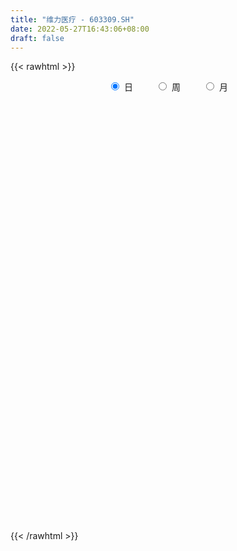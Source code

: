 ```yaml
---
title: "维力医疗 - 603309.SH"
date: 2022-05-27T16:43:06+08:00
draft: false
---
```

{{< rawhtml >}}
    <div style="text-align: center">
        <label style="padding: 1rem;"><input style="margin-right: .5rem" type="radio" name="period" value="D" checked onclick="period_change(this)">日</label>
        <label style="padding: 1rem;"><input style="margin-right: .5rem" type="radio" name="period" value="W" onclick="period_change(this)">周</label>
        <label style="padding: 1rem;"><input style="margin-right: .5rem" type="radio" name="period" value="M" onclick="period_change(this)">月</label>
    </div>
    <div id="chart" style="height: 700px;"></div> 
    <script type="text/javascript">
        const D_v = [12751.7,34244.65,23154.97,14299.0,10508.3,14319.02,9914.9,9995.24,7587.05,18604.2,17180.9,10680.6,8087.0,53324.9,193746.33,99712.89,47900.52,50552.7,48085.75,38200.02,73920.21,27589.44,21044.25,24997.64,65298.85,38166.3,34374.75,25758.7,39786.2,50080.04,33993.94,38438.59,23272.8,34508.0,19431.0,17151.8,22741.8,35462.7,16449.7,41051.97,66200.36,39150.23,27511.54,28562.55,35292.6,30878.9,28388.6,38610.1,34557.4,29153.4,79903.37,85418.36,66953.4,50764.64,150054.07,132957.75,83646.3,70743.34,39845.4,46062.0,52632.2,44389.3,34278.2,68732.66,65593.0,20435.58,29004.5,75932.74,36468.26,31566.0,23034.5,37862.0,20497.5,16940.2,43639.66,20192.7,20153.7,21645.45,21862.66,17605.3,31738.03,17319.1,19316.5,12343.29,22522.56,16582.04,17816.0,12956.47,20536.56,14387.61,13355.0,12098.0,6618.4,7874.61,8945.6,9791.1,20710.01,13607.81,15799.76,8765.8,9014.0,5317.5,6015.0,7840.6,8426.0,6120.6,7632.17,5088.6,6812.3,35876.9,45305.36,27714.4,18871.66,11581.6,12262.6,80712.64,102059.56,74452.6,44217.74,21748.8,52937.97,21409.9,66709.43,56811.58,96790.61,77485.21,56225.23,63625.08,31789.5,53132.15,33736.15,48484.16,45330.4,37986.8,57722.16,24865.8,23519.8,36176.4,28555.6,63174.32,27574.3,40389.55,29013.3,27622.5,23373.79,20434.9,38085.17,30222.0,53109.2,41177.85,33591.65,62337.3,89559.6,118215.57,91618.08,39527.42,43675.1,37346.0,64867.42,83163.86,54230.14,36401.34,44054.81,60337.93,64940.95,56164.02,47002.36,23462.9,30690.86,19421.45,22314.71,22201.33,12081.98,57037.3,36628.53,28288.43,18065.2,39493.61,19757.09,25344.5,26970.43,20988.98,14072.0,14331.0,22020.0,25876.7,24144.1,14736.3,28171.84,20730.73,20689.91,15889.99,10783.4,9760.1,14209.3,11228.5,21641.75,34260.59,22433.6,27098.29,17290.7,18530.91,14479.59,22861.8,21656.1,22665.0,18956.89,8752.52,9410.2,8072.9,10542.0,7359.3,8109.88,19122.2,9673.6,11952.3,13338.9,11533.1,13780.9,15173.5,15827.05,7552.3,14505.63,10519.1,9668.1,16076.4,16490.5,32653.75,29546.72,18652.9,28738.9,34629.96,27036.14,18868.6,15278.8,11171.0,18437.2,25546.45,30832.45,13199.2,12705.5,12890.0,15209.2,9897.8,13475.5,14084.26,15358.79,8239.5,10403.0,20348.0]
const D_histogram = [0.0,-0.0143079202,-0.0399090324,-0.0655586761,-0.0860113868,-0.0801703533,-0.072899334,-0.0674486862,-0.0576231517,-0.0290189738,0.0048739785,0.0244927453,0.0277561265,0.110906129,0.2382522902,0.2457906558,0.2303639688,0.1881845987,0.1177516745,0.0652617205,0.0556898839,0.0449559838,0.0339539499,0.0258103912,-0.0187193278,-0.0533520467,-0.0602460088,-0.0745333263,-0.0647368401,-0.0439954794,-0.027496205,-0.0214077814,-0.0189560757,-0.0258252374,-0.0343204334,-0.0483655998,-0.0568295409,-0.0858684402,-0.0888030668,-0.0819695464,-0.0281055099,-0.0006067733,0.0070247913,0.0251771012,0.0160485556,0.0243925406,0.0349752531,0.0242074754,0.0138409891,0.0080286756,0.0470684466,0.0665648332,0.0808513907,0.0820941986,0.1690657587,0.1885565102,0.1946262562,0.1599260719,0.1137625198,0.0676353733,0.0155752366,-0.0368718274,-0.0703013432,-0.0772624694,-0.1271196058,-0.1491462443,-0.1541300432,-0.2318670313,-0.2697118467,-0.2938602744,-0.2942143301,-0.3080343462,-0.2997990787,-0.2699004702,-0.2646709187,-0.2429718502,-0.2266968034,-0.1958358541,-0.1487844611,-0.1044595079,-0.0481340657,-0.0029247867,0.0304266382,0.0545281045,0.0512267209,0.0725045313,0.0832674338,0.0835268289,0.0649883724,0.0569788888,0.0489090219,0.0354267163,0.033709301,0.0242160136,0.0317724465,0.0495467772,0.0809005165,0.0961865653,0.1174396101,0.1170426589,0.1104114929,0.102495988,0.0939568191,0.0858920353,0.0612867476,0.0356840724,0.0296709037,0.0210205753,0.0041731372,0.0348751299,0.0728420172,0.1018274015,0.0956264507,0.0889659061,0.0764775288,0.1290697237,0.2048579693,0.2446177847,0.2345138695,0.2013584449,0.1929543622,0.1653096152,0.1538447813,0.1515143577,0.1749034742,0.1932027226,0.1633055057,0.1637962147,0.1507065183,0.1477760128,0.1112140614,0.0489177811,0.0166207173,-0.0369294605,-0.1053382656,-0.1533176275,-0.2020606591,-0.2002374431,-0.1903740639,-0.1300524256,-0.0845768817,-0.0392190282,-0.0094973603,-0.0163907398,-0.0357199018,-0.064914248,-0.0866030475,-0.0624437087,-0.0062428496,0.0197117215,0.0082381535,0.0326577265,0.0965483101,0.112724469,0.1345461141,0.1091628927,0.0773936037,0.0361545289,0.0801679968,0.1188836218,0.1671412417,0.1521176812,0.157904832,0.0762233476,0.0310395865,-0.0490099048,-0.1131066386,-0.1496871563,-0.2166868226,-0.2703029829,-0.2994680006,-0.344593981,-0.3510710115,-0.3915854118,-0.3505683252,-0.2882372005,-0.2265360887,-0.1205506306,-0.0514912571,-0.0615310235,-0.0402249616,-0.0142030289,0.0140747741,0.019507449,0.039986348,0.0858024791,0.0880214942,0.0897712996,0.0637571175,0.0443103942,0.0317938485,0.0027172697,-0.015628745,-0.0376240082,-0.0632013303,-0.0756330944,-0.1080703465,-0.1548906916,-0.1282933546,-0.0612100525,-0.0429018284,-0.0806732254,-0.0869744925,-0.0483695729,0.026570521,0.0817562679,0.1088388266,0.1109465374,0.1115748021,0.0983526449,0.0655395839,0.0435054683,0.0444527524,0.0615423606,0.0693914804,0.0759335791,0.0527096775,0.0112881461,-0.0191698322,-0.0221618723,-0.0677647116,-0.0819130546,-0.1089158447,-0.1025023222,-0.1030456607,-0.0836714934,-0.093092358,-0.1128928501,-0.143596347,-0.1716152844,-0.1764996244,-0.1990850383,-0.1603536335,-0.0930682539,-0.0314183213,0.0153195245,0.0881398459,0.1069386825,0.1431004359,0.1613813492,0.1772438615,0.1796081586,0.1767695015,0.1634659036,0.1515094467,0.1495239364,0.1169008264,0.0917965558,0.0763407923,0.0828913678]
const D_fast = [0.0,-0.0178849003,-0.0534632706,-0.0955025833,-0.1374581407,-0.1516596955,-0.1626135097,-0.1740250335,-0.1786052868,-0.1572558524,-0.1221444055,-0.0964024524,-0.0862000396,0.0246764952,0.211585729,0.2805717585,0.3227360637,0.3276028433,0.2866078377,0.2504333138,0.2547839482,0.2552890441,0.2527754976,0.2510845368,0.2018749858,0.1539042552,0.1319487909,0.0990281418,0.092640418,0.1023829088,0.112008132,0.1127446102,0.110457297,0.097131826,0.0800565216,0.0539199553,0.0312486289,-0.0192573804,-0.0443927737,-0.05805164,-0.0112139809,0.0161330623,0.0255208248,0.04996741,0.0448510034,0.0592931235,0.0786196492,0.0739037404,0.0669975013,0.0631923568,0.1139992395,0.1501368343,0.1846362395,0.206402597,0.3356405968,0.4022704758,0.4569967859,0.4622781196,0.4445551974,0.4153368942,0.3671705667,0.3055055459,0.2545006943,0.2282239507,0.1465869129,0.0872737134,0.0437574036,-0.0919463423,-0.1972191194,-0.2948326157,-0.368740254,-0.4595688566,-0.5262833588,-0.5638598678,-0.624798046,-0.66384194,-0.7042410941,-0.7223391084,-0.7124838305,-0.6942737544,-0.6499818286,-0.6055037463,-0.5645456618,-0.5268121693,-0.5173068727,-0.4779029295,-0.4463231686,-0.4251820662,-0.4274734297,-0.421238191,-0.4170808024,-0.421706429,-0.414996519,-0.418435803,-0.4029362585,-0.3727752335,-0.3211963652,-0.2818636749,-0.2312507276,-0.2023870142,-0.1814153069,-0.1637068147,-0.1487567789,-0.1353485539,-0.1446321547,-0.1613138118,-0.1599092546,-0.1633044391,-0.1791085929,-0.1396878178,-0.0835104262,-0.0290681915,-0.0113625297,0.0042184023,0.0108494071,0.095709033,0.2227117709,0.3236260325,0.3721505847,0.3893347714,0.4291692792,0.442851936,0.4698482974,0.5053964633,0.5725114483,0.6391113774,0.6500405369,0.6914802996,0.7160672327,0.7500807305,0.7413222944,0.6912554594,0.6631135749,0.600331032,0.5055876605,0.4192788917,0.3200206953,0.2717845505,0.2340544137,0.2618629457,0.2861942691,0.3217473656,0.3490946934,0.338103629,0.3098444915,0.2644215834,0.2210820219,0.2296304336,0.2842705803,0.3151530818,0.3057390521,0.3383230567,0.4263507178,0.470707994,0.5261661677,0.5280736694,0.5156527813,0.4834523387,0.5475078058,0.6159443363,0.7059872667,0.7289931264,0.7742564852,0.7116308377,0.6742069733,0.5819050057,0.4895316123,0.4155293056,0.2943579336,0.1731660275,0.0691340097,-0.062140466,-0.1563852493,-0.2947960026,-0.3414209974,-0.3511491727,-0.3460820831,-0.2702342826,-0.2140477234,-0.2394702457,-0.2282204242,-0.2057492487,-0.1739527522,-0.1636432151,-0.1331677291,-0.0659009782,-0.0416765896,-0.0174839593,-0.027558862,-0.0359279867,-0.0404960704,-0.0688933317,-0.0911465326,-0.122547798,-0.1639254526,-0.1952654902,-0.2547203289,-0.340263347,-0.3457393486,-0.2939585596,-0.2863757926,-0.344315496,-0.3723603862,-0.3458478599,-0.2642651357,-0.1886403218,-0.1343480565,-0.1045037113,-0.0759817461,-0.064615742,-0.0810439071,-0.0922016556,-0.0801411834,-0.0476659851,-0.0224689951,0.0030564984,-0.0069899839,-0.0455894788,-0.0808399152,-0.0893724233,-0.1519164404,-0.1865430472,-0.2407747984,-0.2599868564,-0.2862916101,-0.2878353162,-0.3205292703,-0.3685529749,-0.4351555585,-0.5060783171,-0.5550875631,-0.6274442366,-0.6288012402,-0.584782924,-0.5309875718,-0.4804198449,-0.385564562,-0.3400310548,-0.2680941923,-0.2094679418,-0.1492944642,-0.1020281274,-0.0606744091,-0.0331115311,-0.0071906263,0.0282048475,0.0248069441,0.0226518125,0.0262812471,0.0535546646]
const D_slow = [0.0,-0.0035769801,-0.0135542382,-0.0299439072,-0.0514467539,-0.0714893422,-0.0897141757,-0.1065763473,-0.1209821352,-0.1282368786,-0.127018384,-0.1208951977,-0.1139561661,-0.0862296338,-0.0266665613,0.0347811027,0.0923720949,0.1394182446,0.1688561632,0.1851715933,0.1990940643,0.2103330603,0.2188215477,0.2252741455,0.2205943136,0.2072563019,0.1921947997,0.1735614681,0.1573772581,0.1463783883,0.139504337,0.1341523916,0.1294133727,0.1229570634,0.114376955,0.1022855551,0.0880781698,0.0666110598,0.0444102931,0.0239179065,0.016891529,0.0167398357,0.0184960335,0.0247903088,0.0288024477,0.0349005829,0.0436443961,0.049696265,0.0531565123,0.0551636812,0.0669307928,0.0835720011,0.1037848488,0.1243083984,0.1665748381,0.2137139657,0.2623705297,0.3023520477,0.3307926776,0.347701521,0.3515953301,0.3423773733,0.3248020375,0.3054864201,0.2737065187,0.2364199576,0.1978874468,0.139920689,0.0724927273,-0.0009723413,-0.0745259238,-0.1515345104,-0.2264842801,-0.2939593976,-0.3601271273,-0.4208700898,-0.4775442907,-0.5265032542,-0.5636993695,-0.5898142465,-0.6018477629,-0.6025789596,-0.5949723,-0.5813402739,-0.5685335937,-0.5504074608,-0.5295906024,-0.5087088951,-0.4924618021,-0.4782170798,-0.4659898244,-0.4571331453,-0.44870582,-0.4426518166,-0.434708705,-0.4223220107,-0.4020968816,-0.3780502403,-0.3486903377,-0.319429673,-0.2918267998,-0.2662028028,-0.242713598,-0.2212405892,-0.2059189023,-0.1969978842,-0.1895801583,-0.1843250144,-0.1832817301,-0.1745629477,-0.1563524434,-0.130895593,-0.1069889803,-0.0847475038,-0.0656281216,-0.0333606907,0.0178538016,0.0790082478,0.1376367152,0.1879763264,0.236214917,0.2775423208,0.3160035161,0.3538821055,0.3976079741,0.4459086548,0.4867350312,0.5276840849,0.5653607144,0.6023047176,0.630108233,0.6423376783,0.6464928576,0.6372604925,0.6109259261,0.5725965192,0.5220813544,0.4720219936,0.4244284777,0.3919153713,0.3707711508,0.3609663938,0.3585920537,0.3544943688,0.3455643933,0.3293358313,0.3076850694,0.2920741423,0.2905134299,0.2954413603,0.2975008986,0.3056653302,0.3298024077,0.357983525,0.3916200535,0.4189107767,0.4382591776,0.4472978098,0.467339809,0.4970607145,0.5388460249,0.5768754452,0.6163516532,0.6354074901,0.6431673867,0.6309149105,0.6026382509,0.5652164618,0.5110447562,0.4434690104,0.3686020103,0.282453515,0.1946857622,0.0967894092,0.0091473279,-0.0629119722,-0.1195459944,-0.1496836521,-0.1625564663,-0.1779392222,-0.1879954626,-0.1915462198,-0.1880275263,-0.1831506641,-0.1731540771,-0.1517034573,-0.1296980838,-0.1072552589,-0.0913159795,-0.0802383809,-0.0722899188,-0.0716106014,-0.0755177876,-0.0849237897,-0.1007241223,-0.1196323959,-0.1466499825,-0.1853726554,-0.217445994,-0.2327485071,-0.2434739642,-0.2636422706,-0.2853858937,-0.297478287,-0.2908356567,-0.2703965897,-0.2431868831,-0.2154502487,-0.1875565482,-0.162968387,-0.146583491,-0.1357071239,-0.1245939358,-0.1092083457,-0.0918604756,-0.0728770808,-0.0596996614,-0.0568776249,-0.0616700829,-0.067210551,-0.0841517289,-0.1046299925,-0.1318589537,-0.1574845343,-0.1832459494,-0.2041638228,-0.2274369123,-0.2556601248,-0.2915592115,-0.3344630326,-0.3785879387,-0.4283591983,-0.4684476067,-0.4917146702,-0.4995692505,-0.4957393694,-0.4737044079,-0.4469697373,-0.4111946283,-0.370849291,-0.3265383256,-0.281636286,-0.2374439106,-0.1965774347,-0.158700073,-0.1213190889,-0.0920938823,-0.0691447433,-0.0500595453,-0.0293367033]
const D_data = [['2021-05-18', 13.3929, 13.12, 13.0908, 13.5684],['2021-05-19', 13.159, 12.8958, 12.8276, 13.5391],['2021-05-20', 12.8958, 12.6229, 12.4864, 12.9348],['2021-05-21', 12.6229, 12.4377, 12.2915, 12.6521],['2021-05-24', 12.4377, 12.311, 12.0868, 12.4572],['2021-05-25', 12.4084, 12.5254, 12.3597, 12.7398],['2021-05-26', 12.5449, 12.5059, 12.3792, 12.5741],['2021-05-27', 12.675, 12.4472, 12.3779, 12.675],['2021-05-28', 12.5265, 12.477, 12.3779, 12.5265],['2021-05-31', 12.477, 12.7641, 12.3977, 12.873],['2021-06-01', 12.8334, 12.9721, 12.7839, 13.1107],['2021-06-02', 12.9226, 12.9325, 12.8433, 13.1107],['2021-06-03', 13.0216, 12.7938, 12.774, 13.0414],['2021-06-04', 13.2691, 14.0712, 13.18, 14.0712],['2021-06-07', 15.012, 15.3288, 14.5267, 15.4774],['2021-06-08', 14.8634, 14.3881, 14.2792, 14.9525],['2021-06-09', 14.2495, 14.2792, 14.1901, 14.5069],['2021-06-10', 14.2594, 13.9722, 13.8435, 14.3881],['2021-06-11', 13.8534, 13.4573, 13.4276, 13.9722],['2021-06-15', 13.3484, 13.4474, 13.2989, 13.5365],['2021-06-16', 13.3484, 13.893, 13.3187, 14.1405],['2021-06-17', 13.9029, 13.893, 13.6949, 14.0613],['2021-06-18', 13.893, 13.893, 13.7643, 14.0613],['2021-06-21', 13.9425, 13.9326, 13.7147, 14.0019],['2021-06-22', 13.9128, 13.3682, 13.3286, 13.992],['2021-06-23', 13.3979, 13.279, 13.2196, 13.5662],['2021-06-24', 13.2691, 13.4969, 13.0414, 13.5068],['2021-06-25', 13.487, 13.3187, 13.1998, 13.487],['2021-06-28', 13.3682, 13.5761, 13.1404, 13.8138],['2021-06-29', 13.5365, 13.7742, 13.4474, 13.9623],['2021-06-30', 13.8237, 13.8138, 13.5959, 13.992],['2021-07-01', 13.8138, 13.7445, 13.6157, 14.1009],['2021-07-02', 13.7247, 13.7247, 13.6157, 13.9326],['2021-07-05', 13.7147, 13.5959, 13.2493, 13.8039],['2021-07-06', 13.7048, 13.5266, 13.3187, 13.7247],['2021-07-07', 13.3682, 13.3781, 13.3484, 13.5464],['2021-07-08', 13.4573, 13.3583, 13.1107, 13.4573],['2021-07-09', 13.3583, 12.9523, 12.8433, 13.4474],['2021-07-12', 13.0414, 13.1305, 12.9622, 13.1998],['2021-07-13', 13.1305, 13.1998, 12.8235, 13.1998],['2021-07-14', 13.2394, 13.9128, 13.2394, 13.992],['2021-07-15', 13.9128, 13.794, 13.586, 14.0019],['2021-07-16', 13.7841, 13.6454, 13.5464, 13.8831],['2021-07-19', 13.7544, 13.8633, 13.6157, 14.0019],['2021-07-20', 13.8534, 13.5662, 13.3484, 13.8633],['2021-07-21', 13.6058, 13.8039, 13.5563, 14.1802],['2021-07-22', 13.8435, 13.9128, 13.5959, 13.9722],['2021-07-23', 13.9623, 13.6751, 13.5959, 14.0415],['2021-07-26', 13.6652, 13.6454, 13.4672, 14.0514],['2021-07-27', 13.6553, 13.6751, 13.3682, 13.9425],['2021-07-28', 13.6751, 14.3584, 13.0216, 14.4277],['2021-07-29', 15.2496, 14.3287, 14.1405, 15.2496],['2021-07-30', 14.2297, 14.4277, 13.6652, 14.4277],['2021-08-02', 14.2792, 14.3881, 14.1802, 14.8733],['2021-08-03', 14.3188, 15.8239, 14.2891, 15.8239],['2021-08-04', 16.1408, 15.4378, 15.0714, 16.1408],['2021-08-05', 15.2496, 15.5269, 15.111, 15.7447],['2021-08-06', 15.2496, 15.1209, 14.8634, 15.3387],['2021-08-09', 15.1407, 14.9129, 14.8436, 15.21],['2021-08-10', 14.6951, 14.7842, 14.6258, 15.1011],['2021-08-11', 14.8139, 14.5267, 14.398, 15.1506],['2021-08-12', 14.6357, 14.2792, 14.1405, 14.6357],['2021-08-13', 14.2396, 14.2891, 14.0811, 14.3089],['2021-08-16', 14.2396, 14.497, 14.2, 14.6258],['2021-08-17', 14.5069, 13.7643, 13.6256, 14.5564],['2021-08-18', 13.6652, 13.8435, 13.6454, 13.9227],['2021-08-19', 13.7742, 13.893, 13.4969, 14.0712],['2021-08-20', 13.4969, 12.6255, 12.5661, 13.5068],['2021-08-23', 12.4274, 12.6255, 12.3383, 12.7641],['2021-08-24', 12.5265, 12.4076, 12.4076, 12.6156],['2021-08-25', 12.0016, 12.3977, 12.0016, 12.477],['2021-08-26', 12.3086, 11.9323, 11.8531, 12.3581],['2021-08-27', 11.8828, 11.9224, 11.8432, 12.1205],['2021-08-30', 11.9818, 12.0314, 11.9224, 12.0611],['2021-08-31', 12.0809, 11.556, 11.2887, 12.0809],['2021-09-01', 11.5065, 11.5758, 11.3283, 11.6254],['2021-09-02', 11.5758, 11.358, 11.3184, 11.6254],['2021-09-03', 11.4075, 11.4273, 11.3382, 11.5659],['2021-09-06', 11.4372, 11.6254, 11.4273, 11.6551],['2021-09-07', 11.6254, 11.6551, 11.6155, 11.764],['2021-09-08', 11.6551, 11.9323, 11.5857, 12.0115],['2021-09-09', 11.8828, 11.962, 11.8531, 12.071],['2021-09-10', 11.962, 11.9521, 11.8927, 12.1601],['2021-09-13', 11.9521, 11.9422, 11.9026, 12.1007],['2021-09-14', 11.9323, 11.6155, 11.6155, 12.0115],['2021-09-15', 11.7145, 11.9422, 11.5956, 11.9422],['2021-09-16', 11.863, 11.8828, 11.7343, 12.1799],['2021-09-17', 11.8828, 11.7739, 11.6848, 12.0512],['2021-09-22', 11.7541, 11.4768, 11.3976, 11.7838],['2021-09-23', 11.4768, 11.5164, 11.4174, 11.6749],['2021-09-24', 11.5362, 11.4471, 11.3679, 11.5659],['2021-09-27', 11.4174, 11.2887, 11.259, 11.4966],['2021-09-28', 11.3481, 11.358, 11.1897, 11.3877],['2021-09-29', 11.3085, 11.1897, 11.1897, 11.3382],['2021-09-30', 11.1401, 11.358, 11.1401, 11.4075],['2021-10-08', 11.3481, 11.5263, 11.3382, 11.5659],['2021-10-11', 11.5164, 11.8234, 11.4768, 11.9917],['2021-10-12', 11.7838, 11.764, 11.6254, 11.9719],['2021-10-13', 11.8234, 11.9719, 11.6749, 11.9818],['2021-10-14', 12.0016, 11.8036, 11.7145, 12.0016],['2021-10-15', 11.764, 11.7541, 11.7541, 11.9422],['2021-10-18', 11.7541, 11.7442, 11.6254, 11.8333],['2021-10-19', 11.7838, 11.7343, 11.6848, 11.8234],['2021-10-20', 11.7541, 11.7343, 11.6055, 11.7838],['2021-10-21', 11.7838, 11.4669, 11.4669, 11.7838],['2021-10-22', 11.4669, 11.3283, 11.3085, 11.556],['2021-10-25', 11.3184, 11.4867, 11.1897, 11.6452],['2021-10-26', 11.6353, 11.4075, 11.358, 11.6452],['2021-10-27', 11.3283, 11.2194, 11.1401, 11.3778],['2021-10-28', 11.0807, 11.8432, 11.0807, 12.071],['2021-10-29', 11.9125, 12.1403, 11.9125, 12.4572],['2021-11-01', 12.1502, 12.2591, 11.8729, 12.2987],['2021-11-02', 12.2591, 11.9422, 11.7937, 12.2987],['2021-11-03', 11.8531, 11.962, 11.8036, 12.0611],['2021-11-04', 11.9125, 11.8927, 11.8036, 12.0016],['2021-11-05', 11.8927, 12.8929, 11.8729, 13.0216],['2021-11-08', 12.8929, 13.6652, 12.6552, 13.6652],['2021-11-09', 13.8732, 13.7147, 13.4771, 14.0217],['2021-11-10', 13.6652, 13.3781, 12.9919, 13.8237],['2021-11-11', 13.3979, 13.1701, 13.081, 13.4177],['2021-11-12', 13.1998, 13.5563, 12.9523, 13.8633],['2021-11-15', 13.5464, 13.3979, 13.3088, 13.6652],['2021-11-16', 13.4474, 13.6652, 13.2493, 14.2396],['2021-11-17', 13.7643, 13.9128, 13.3682, 14.1604],['2021-11-18', 13.8336, 14.4772, 13.7445, 14.6555],['2021-11-19', 14.6555, 14.7347, 14.1604, 14.8634],['2021-11-22', 14.7347, 14.3089, 13.9425, 14.7347],['2021-11-23', 14.2396, 14.8139, 14.1802, 15.1308],['2021-11-24', 14.8139, 14.8139, 14.5564, 15.1011],['2021-11-25', 14.6753, 15.1011, 14.3584, 15.3387],['2021-11-26', 15.1506, 14.7644, 14.7644, 15.1506],['2021-11-29', 14.7941, 14.3287, 14.2396, 15.2694],['2021-11-30', 14.4475, 14.5664, 13.992, 14.6456],['2021-12-01', 14.5069, 14.1505, 14.0415, 14.5069],['2021-12-02', 14.0217, 13.6652, 13.4276, 14.2396],['2021-12-03', 13.9821, 13.586, 13.4672, 13.9821],['2021-12-06', 13.4474, 13.2493, 13.2493, 13.6751],['2021-12-07', 13.279, 13.6652, 13.1998, 13.8138],['2021-12-08', 13.7445, 13.7048, 13.2592, 13.8732],['2021-12-09', 13.7247, 14.4574, 13.6454, 14.7545],['2021-12-10', 14.4772, 14.5267, 14.2198, 14.5961],['2021-12-13', 14.9228, 14.7743, 14.606, 15.0219],['2021-12-14', 14.8337, 14.8139, 14.6159, 14.9426],['2021-12-15', 14.8535, 14.4574, 14.4475, 15.0318],['2021-12-16', 14.398, 14.2594, 14.2495, 14.7545],['2021-12-17', 14.2693, 14.0118, 13.8336, 14.3683],['2021-12-20', 14.1009, 13.9524, 13.7445, 14.705],['2021-12-21', 14.0217, 14.5168, 13.9227, 14.6555],['2021-12-22', 14.3782, 15.1506, 14.3782, 15.3387],['2021-12-23', 15.1605, 15.0417, 14.9129, 15.5071],['2021-12-24', 15.0615, 14.6654, 14.5267, 15.1506],['2021-12-27', 14.8238, 15.21, 14.6357, 15.3486],['2021-12-28', 15.21, 16.0418, 15.0516, 16.0418],['2021-12-29', 16.0418, 15.7942, 15.7249, 16.834],['2021-12-30', 15.7447, 16.121, 15.5467, 16.7152],['2021-12-31', 16.121, 15.6754, 15.5665, 16.2696],['2022-01-04', 15.7249, 15.5764, 15.3288, 16.0517],['2022-01-05', 15.4576, 15.3684, 14.9624, 15.7051],['2022-01-06', 15.3783, 16.5567, 15.1704, 16.8043],['2022-01-07', 16.2894, 16.8637, 16.1507, 17.2697],['2022-01-10', 16.6656, 17.4083, 16.6656, 17.5965],['2022-01-11', 17.2103, 16.9132, 16.8538, 17.3885],['2022-01-12', 16.9132, 17.3588, 16.834, 17.7252],['2022-01-13', 17.2994, 16.2398, 16.1705, 17.2994],['2022-01-14', 15.8636, 16.4874, 15.8636, 16.7548],['2022-01-17', 16.7251, 15.7942, 15.7348, 16.8241],['2022-01-18', 15.8933, 15.6259, 15.111, 15.8933],['2022-01-19', 15.6259, 15.6754, 15.3684, 15.7942],['2022-01-20', 15.6754, 14.9426, 14.8436, 15.8636],['2022-01-21', 15.0021, 14.6555, 14.5366, 15.0516],['2022-01-24', 14.8238, 14.5664, 14.2891, 14.8238],['2022-01-25', 14.4574, 13.9524, 13.8534, 14.6555],['2022-01-26', 13.8732, 14.0514, 13.8732, 14.1306],['2022-01-27', 14.5564, 13.2196, 13.1998, 14.5564],['2022-01-28', 13.3583, 13.9524, 13.3385, 14.2099],['2022-02-07', 14.0415, 14.2396, 13.7147, 14.3485],['2022-02-08', 14.2396, 14.3485, 13.7841, 14.3584],['2022-02-09', 14.3485, 15.2001, 14.0613, 15.2991],['2022-02-10', 15.1605, 15.1209, 14.8535, 15.3189],['2022-02-11', 15.2298, 14.2198, 14.1306, 15.2298],['2022-02-14', 14.2099, 14.5763, 14.0712, 14.8337],['2022-02-15', 14.6555, 14.7149, 14.2396, 14.8733],['2022-02-16', 14.7743, 14.8634, 14.5862, 14.9228],['2022-02-17', 14.8238, 14.6555, 14.5763, 14.9327],['2022-02-18', 14.5664, 14.9129, 14.3485, 14.9624],['2022-02-21', 14.8337, 15.4378, 14.6753, 15.7249],['2022-02-22', 15.3387, 15.0714, 14.903, 15.3486],['2022-02-23', 14.9723, 15.1308, 14.9624, 15.4378],['2022-02-24', 15.0417, 14.7644, 14.5069, 15.2496],['2022-02-25', 14.9723, 14.7545, 14.7149, 15.1902],['2022-02-28', 14.8535, 14.7743, 14.3386, 14.8535],['2022-03-01', 14.7842, 14.4574, 14.2891, 14.8535],['2022-03-02', 14.4574, 14.4475, 14.2396, 14.5664],['2022-03-03', 14.6258, 14.2594, 14.2099, 14.6258],['2022-03-04', 14.2594, 14.0316, 13.9623, 14.4079],['2022-03-07', 14.0316, 14.0217, 13.8039, 14.2099],['2022-03-08', 13.9128, 13.5563, 13.4573, 14.0217],['2022-03-09', 13.8237, 13.0315, 12.5661, 13.8237],['2022-03-10', 13.2196, 13.7544, 13.2196, 13.8633],['2022-03-11', 13.5563, 14.4079, 13.5266, 14.4376],['2022-03-14', 14.3584, 13.9524, 13.8732, 14.4079],['2022-03-15', 14.091, 13.1107, 13.1008, 14.1009],['2022-03-16', 13.2691, 13.279, 12.7344, 13.5068],['2022-03-17', 13.4474, 13.8336, 13.2097, 14.3089],['2022-03-18', 13.8138, 14.5465, 13.7247, 14.7545],['2022-03-21', 14.4574, 14.6555, 14.2792, 14.8535],['2022-03-22', 14.5763, 14.5664, 14.3089, 14.7842],['2022-03-23', 14.5862, 14.3881, 14.3089, 14.705],['2022-03-24', 14.3881, 14.4376, 14.1802, 14.5267],['2022-03-25', 14.4376, 14.2891, 14.2594, 14.5465],['2022-03-28', 14.1604, 13.9623, 13.8633, 14.2099],['2022-03-29', 13.9326, 13.9722, 13.8732, 14.2495],['2022-03-30', 14.0217, 14.2198, 13.9326, 14.2297],['2022-03-31', 14.0712, 14.497, 14.0712, 14.7545],['2022-04-01', 14.4772, 14.4871, 14.3386, 14.804],['2022-04-06', 14.606, 14.5564, 14.3386, 14.6852],['2022-04-07', 14.5564, 14.1802, 14.1802, 14.5763],['2022-04-08', 14.1901, 13.794, 13.685, 14.2891],['2022-04-11', 13.7346, 13.7247, 13.279, 13.8534],['2022-04-12', 13.6553, 13.9524, 13.3682, 14.0019],['2022-04-13', 13.9524, 13.2394, 13.1899, 13.9524],['2022-04-14', 13.1701, 13.3979, 13.1701, 13.5068],['2022-04-15', 13.4672, 13.0315, 12.9523, 13.4672],['2022-04-18', 13.1503, 13.2889, 12.883, 13.2889],['2022-04-19', 13.2889, 13.1107, 13.0117, 13.388],['2022-04-20', 13.1107, 13.3088, 13.0711, 13.4375],['2022-04-21', 13.3088, 12.873, 12.477, 13.3088],['2022-04-22', 13.3088, 12.5463, 12.3878, 13.3088],['2022-04-25', 12.4472, 12.1304, 12.1304, 12.883],['2022-04-26', 12.3086, 11.8333, 11.6848, 12.3482],['2022-04-27', 11.6353, 11.8432, 11.1401, 11.8828],['2022-04-28', 11.863, 11.3382, 10.8926, 12.0314],['2022-04-29', 11.1698, 11.9422, 11.1698, 12.1304],['2022-05-05', 11.9125, 12.4175, 11.7838, 12.5562],['2022-05-06', 12.1601, 12.576, 12.1205, 12.675],['2022-05-09', 12.7245, 12.6057, 12.4175, 12.7245],['2022-05-10', 12.2888, 13.2295, 12.2888, 13.279],['2022-05-11', 13.2295, 12.8136, 12.8037, 13.2295],['2022-05-12', 13.0414, 13.2196, 12.8235, 13.7247],['2022-05-13', 13.2196, 13.2097, 12.9523, 13.5266],['2022-05-16', 13.2295, 13.3583, 13.1701, 13.4672],['2022-05-17', 13.4078, 13.3385, 12.8929, 13.4078],['2022-05-18', 13.4078, 13.3781, 13.0711, 13.5662],['2022-05-19', 13.2493, 13.3088, 13.1602, 13.3682],['2022-05-20', 13.3979, 13.3583, 13.2592, 13.6454],['2022-05-23', 13.3682, 13.5464, 13.2295, 13.7643],['2022-05-24', 13.5662, 13.1602, 13.0711, 13.9029],['2022-05-25', 13.0315, 13.1701, 12.9721, 13.3385],['2022-05-26', 13.49, 13.24, 12.95, 13.5],['2022-05-27', 13.29, 13.55, 13.01, 13.65]]
const W_v = [61299.54,27606.36,47487.57,70064.07,56300.95,30602.42,41521.93,47408.23,49307.98,27532.15,45938.55,41516.08,47390.87,32042.39,47175.35,157577.44,113377.39,52725.03,47716.4,71149.93,56312.61,78064.9,92309.37,100940.75,85640.03,97881.76,71613.93,169633.14,75946.45,61643.18,51929.31,69837.5,68103.11,33149.77,28511.34,26722.31,19899.0,23327.34,32474.43,15047.36,24703.34,90522.75,134536.81,91448.2,57113.29,61604.49,42761.08,36344.35,63723.93,60401.02,72026.16,103879.29,86054.37,85440.42,70148.93,50189.04,28629.22,76425.31,41989.55,27666.95,26272.39,26709.91,19588.06,46240.82,29909.0,32501.85,28868.79,44061.3,124108.89,97989.99,40390.13,64446.13,23594.28,24074.92,22657.15,15690.65,29430.02,33373.8,17292.35,25570.2,52492.95,119496.07,138220.45,185933.97,114914.62,145567.4,205278.3,170876.63,316341.24,234380.56,180580.16,67417.41,133519.9,131788.26,53550.87,78009.92,43707.24,44392.3,52642.56,56104.88,66520.41,35526.31,47005.1,35350.86,74742.68,37219.13,56843.86,75957.62,351772.61,554492.5700000001,219323.61,139998.72,131284.12,12233.0,60516.0,72991.85,94305.3,126901.73,113795.88,51557.71,60626.0,101502.53,107726.48,98513.9,116976.85,82262.22,119733.52,141081.46,216387.14,195277.42,651421.71,274777.53,173459.63,264761.4,169447.21,540734.3,310692.79,385664.87,426523.58,707626.71,599610.33,314078.91,237326.5,121325.37,202214.03,125213.08,160752.84,221163.82,260722.85,467679.22,121149.67,296279.77,515966.22,459330.82,288662.28,590896.05,637617.8500000001,274099.65,193605.93,168374.55,195164.65,172366.67,87772.09,108915.9,64710.9,26743.0,136711.04,203587.2,121466.41,101534.48,83860.04,54781.74,66714.59,76488.79,52527.5,37340.48,62868.18,38561.52,97707.06,98630.97,123619.71,160947.67,147632.67,78875.04,47902.43,80231.13,62400.23,60788.72,44479.78,48756.06,36412.92,37753.6,74671.8,152201.29,127525.14,56723.68,66255.34,96440.62,52324.51,107877.6,439998.19,160753.92,188596.24,185571.57,129295.3,190363.8,161732.75,295985.9299999999,488166.1,217207.1,259698.48,149428.26,122571.71,107841.59,82220.36,48279.17,35536.61,9791.1,67897.38,33719.7,100715.33,151142.9,295416.67,319206.73,238508.11,214389.32,179000.42,140834.04,196185.87,401257.97,229052.38,259965.17,176741.59,150263.85,130948.83,98382.41,113659.67,71332.7,116662.73,94819.1,67857.51,54806.98,36824.3,66839.38,85407.85,138604.62,34147.4,99186.3,64178.0,68433.55]
const W_histogram = [0.0,0.0230956125,-0.0168200598,-0.1028805136,-0.193710754,-0.2532203907,-0.3402265331,-0.3675207012,-0.4239538334,-0.441138417,-0.3896521521,-0.3182056562,-0.2735871949,-0.2191005786,-0.1398215952,-0.0623506895,-0.0583893028,-0.0507416263,-0.0396774831,-0.0190417604,0.0344942576,0.1034371325,0.1595584973,0.2387994856,0.3017572927,0.3807897171,0.4257726469,0.4824041441,0.399304194,0.3522125553,0.3009572261,0.3231279947,0.2762670169,0.2051959084,0.0979895377,0.0219621069,-0.0534023559,-0.129869266,-0.1668635033,-0.1805307526,-0.2040528186,-0.1119104157,-0.1171666131,-0.1582431089,-0.2066850282,-0.2483473288,-0.2946569789,-0.3834104859,-0.5050403905,-0.5325357794,-0.5406918597,-0.4617017485,-0.405487861,-0.3274795418,-0.299818899,-0.2715583404,-0.2499044089,-0.2070852546,-0.1579484228,-0.1094225025,-0.0687431333,-0.0175545537,0.0342782427,0.0225885935,0.0092661258,0.0412143714,0.0880134938,0.1386398476,0.2498388343,0.2971336808,0.3082763821,0.3053454688,0.272827368,0.2336708909,0.1909227889,0.1858284459,0.188191938,0.186208427,0.1863491017,0.1615301557,0.1591481555,0.1752946975,0.2130915733,0.2577666761,0.2835932738,0.3680388027,0.4444504173,0.5479561767,0.7544196596,0.8849562916,0.8386514813,0.7756040215,0.6561067814,0.546903878,0.4284203033,0.3465601298,0.2151046497,0.1152326729,0.0755929153,0.0046842844,-0.081637967,-0.1540007787,-0.2002339236,-0.2664509894,-0.3184151431,-0.3754948717,-0.37661575,-0.3601824864,-0.2519365585,-0.2335578377,-0.2152033555,-0.2389448627,-0.3104479598,-0.3426562832,-0.3198713062,-0.2971233107,-0.2470126952,-0.2413957798,-0.2251139319,-0.2436248181,-0.2469539987,-0.2863618251,-0.2411758868,-0.1939587586,-0.1262312211,-0.0924025774,-0.0416701205,0.0218217033,0.0738570991,0.1295237454,0.2078974851,0.2041961415,0.200791748,0.1599354356,0.1881692247,0.1977459917,0.1431434021,0.2045107112,0.289489105,0.3567358886,0.3881982742,0.3147915027,0.1461618163,0.0374679006,-0.0564202509,-0.1146948801,-0.1928206089,-0.1699424405,-0.1256292492,-0.0972826511,-0.0827031238,-0.0586616488,0.0952217483,0.0839468291,0.0939725123,0.2099106797,0.2774418833,0.274383971,0.2197694573,0.1831038871,0.1803422797,0.0679363748,-0.0141533645,-0.0903154392,-0.1311987652,-0.1369532682,-0.1244282653,-0.1375205449,-0.1793583737,-0.2222970517,-0.265663415,-0.2628698322,-0.268637383,-0.2303356933,-0.2449013815,-0.2576879624,-0.2289113893,-0.2242102177,-0.2567344642,-0.3115388197,-0.2504489097,-0.2045724377,-0.1179225913,-0.0298886898,0.0357992837,0.0484991024,0.0452519412,0.0202575737,0.0090235051,0.0337284503,0.039158835,0.0588803609,0.1006928005,0.1551808465,0.1857878347,0.1751352457,0.186063718,0.114344152,0.0664992193,0.135205075,0.1321370892,0.1509253317,0.1176278942,0.1157220262,0.0581252057,0.0620340028,0.0618103976,0.1050013153,0.169109387,0.1452599028,0.0141159465,-0.1161386304,-0.2254688239,-0.2503512254,-0.2652922269,-0.2820975697,-0.2833780655,-0.2577882197,-0.2123133239,-0.1979860532,-0.1244878152,-0.0212622965,0.0895403789,0.2319458263,0.3128581481,0.2731750259,0.2945986608,0.2596353235,0.265141739,0.3178654599,0.4080744184,0.4162702938,0.2787905607,0.128613052,0.0399912843,0.0216731932,-0.006009789,-0.0741226896,-0.0936883724,-0.096755858,-0.1143730594,-0.1108629744,-0.1509099611,-0.220243339,-0.2860996718,-0.3532602037,-0.3379124786,-0.2708909406,-0.2053351709,-0.1409161164]
const W_fast = [0.0,0.0288695157,-0.0152511717,-0.1270317538,-0.2662896828,-0.3891044171,-0.5611671928,-0.6803415362,-0.8427631268,-0.9702323145,-1.0161590877,-1.0242640058,-1.0480423433,-1.0483308716,-1.004007287,-0.9421240537,-0.9527599927,-0.9577977228,-0.9566529504,-0.9407776678,-0.8786180854,-0.7838159273,-0.6878049382,-0.5488640785,-0.4104669482,-0.2362370946,-0.084811003,0.0924215302,0.1091476286,0.1501091287,0.174093106,0.2770458733,0.2992516497,0.2794795184,0.1967705321,0.126233628,0.0375185762,-0.0714156503,-0.1501257635,-0.2089257009,-0.2834609716,-0.2192961726,-0.2538440232,-0.3344812963,-0.4345944726,-0.5383436054,-0.6583175003,-0.8429236287,-1.090813631,-1.2514429647,-1.39477201,-1.4312073359,-1.4763654137,-1.4802269799,-1.5275210619,-1.5671500884,-1.6079722591,-1.6169244184,-1.6072746923,-1.5861043976,-1.5626108117,-1.5158108705,-1.4554085135,-1.4614510143,-1.4724569506,-1.4302051121,-1.3614026163,-1.2761163006,-1.1024576054,-0.9808793387,-0.8926675418,-0.819262088,-0.7835733468,-0.7643121011,-0.7593295058,-0.7179667374,-0.6685552608,-0.6239866651,-0.5772587149,-0.561695122,-0.5242900833,-0.4643198669,-0.3732500978,-0.2641333259,-0.1674084098,0.0090468197,0.1965710387,0.4370658422,0.83213424,1.1839099449,1.3472680049,1.4781215505,1.5226510058,1.5501740719,1.538795573,1.543575432,1.4658961143,1.3948323057,1.374090777,1.3043532172,1.197621474,1.0867584676,0.9904668419,0.8576370287,0.7260690892,0.5751156427,0.4798408269,0.4062284689,0.4514902572,0.4114795185,0.3760331618,0.2925554389,0.1434403519,0.0255679578,-0.0316148919,-0.083147724,-0.0947902823,-0.1495223118,-0.1895189469,-0.2689360376,-0.3340037179,-0.4450020006,-0.460110034,-0.4613825954,-0.4252128633,-0.4144848638,-0.3741699371,-0.3052226875,-0.2347230168,-0.1466754342,-0.0163273233,0.0310203685,0.077813912,0.0769414585,0.1522175537,0.2112308187,0.1924140796,0.3049090666,0.4622597365,0.6186904923,0.7472024464,0.7524935506,0.6204043183,0.5210773777,0.4130841635,0.3261358144,0.1998049332,0.1801974915,0.1931033706,0.1971293058,0.1910330522,0.2004091149,0.3780979491,0.3878097372,0.4213285485,0.5897443859,0.7266360603,0.7921741408,0.7925019913,0.8016123929,0.8439363554,0.7485145443,0.6628864638,0.5641455294,0.490462512,0.450469692,0.4318876286,0.3844152128,0.2977377905,0.1992248496,0.0894426326,0.0265187573,-0.0464081393,-0.0656903729,-0.1414814065,-0.2186899779,-0.2471412522,-0.2984926351,-0.3952004976,-0.527889558,-0.5294118754,-0.5346785129,-0.4775093142,-0.3969475852,-0.3223097908,-0.2974851965,-0.2894193724,-0.3093493465,-0.3183275388,-0.285190481,-0.2699703875,-0.2355287714,-0.1685431318,-0.0752598741,0.0017940727,0.0349252952,0.092369697,0.049236169,0.0180160412,0.1205231656,0.1504894521,0.2070090276,0.2031185636,0.2301432022,0.1870776831,0.2064949809,0.2217239751,0.2911652216,0.39755064,0.4100161316,0.2824011619,0.1231119274,-0.042585472,-0.1300556799,-0.2113197381,-0.2986494733,-0.3707744855,-0.4096316947,-0.4172351299,-0.4524043725,-0.4100280882,-0.3121181437,-0.1789303736,0.0214615304,0.1805883892,0.2091990235,0.3042723236,0.3342178171,0.4060096674,0.5381997533,0.7304273164,0.8426907653,0.7749086723,0.6568844266,0.57826048,0.5653606872,0.5361752578,0.4495316847,0.4065439088,0.3792874587,0.3330769926,0.308871334,0.2310968569,0.1067026443,-0.0306786065,-0.1861541893,-0.2552845839,-0.255985781,-0.241763804,-0.2125737786]
const W_slow = [0.0,0.0057739031,0.0015688882,-0.0241512402,-0.0725789287,-0.1358840264,-0.2209406597,-0.312820835,-0.4188092933,-0.5290938976,-0.6265069356,-0.7060583496,-0.7744551484,-0.829230293,-0.8641856918,-0.8797733642,-0.8943706899,-0.9070560965,-0.9169754673,-0.9217359074,-0.913112343,-0.8872530598,-0.8473634355,-0.7876635641,-0.7122242409,-0.6170268117,-0.5105836499,-0.3899826139,-0.2901565654,-0.2021034266,-0.1268641201,-0.0460821214,0.0229846328,0.0742836099,0.0987809944,0.1042715211,0.0909209321,0.0584536156,0.0167377398,-0.0283949483,-0.079408153,-0.1073857569,-0.1366774102,-0.1762381874,-0.2279094444,-0.2899962766,-0.3636605214,-0.4595131428,-0.5857732405,-0.7189071853,-0.8540801502,-0.9695055874,-1.0708775526,-1.1527474381,-1.2277021628,-1.2955917479,-1.3580678502,-1.4098391638,-1.4493262695,-1.4766818951,-1.4938676785,-1.4982563169,-1.4896867562,-1.4840396078,-1.4817230764,-1.4714194835,-1.4494161101,-1.4147561482,-1.3522964396,-1.2780130194,-1.2009439239,-1.1246075567,-1.0564007147,-0.997982992,-0.9502522948,-0.9037951833,-0.8567471988,-0.810195092,-0.7636078166,-0.7232252777,-0.6834382388,-0.6396145644,-0.5863416711,-0.5219000021,-0.4510016836,-0.3589919829,-0.2478793786,-0.1108903345,0.0777145804,0.2989536533,0.5086165237,0.702517529,0.8665442244,1.0032701939,1.1103752697,1.1970153022,1.2507914646,1.2795996328,1.2984978617,1.2996689328,1.279259441,1.2407592463,1.1907007655,1.1240880181,1.0444842323,0.9506105144,0.8564565769,0.7664109553,0.7034268157,0.6450373562,0.5912365174,0.5315003017,0.4538883117,0.3682242409,0.2882564144,0.2139755867,0.1522224129,0.091873468,0.035594985,-0.0253112195,-0.0870497192,-0.1586401755,-0.2189341472,-0.2674238368,-0.2989816421,-0.3220822865,-0.3324998166,-0.3270443908,-0.308580116,-0.2761991796,-0.2242248084,-0.173175773,-0.122977836,-0.0829939771,-0.0359516709,0.013484827,0.0492706775,0.1003983553,0.1727706316,0.2619546037,0.3590041722,0.4377020479,0.474242502,0.4836094771,0.4695044144,0.4408306944,0.3926255422,0.350139932,0.3187326197,0.294411957,0.273736176,0.2590707638,0.2828762009,0.3038629081,0.3273560362,0.3798337061,0.449194177,0.5177901697,0.5727325341,0.6185085058,0.6635940757,0.6805781695,0.6770398283,0.6544609685,0.6216612772,0.5874229602,0.5563158939,0.5219357576,0.4770961642,0.4215219013,0.3551060475,0.2893885895,0.2222292437,0.1646453204,0.103419975,0.0389979844,-0.0182298629,-0.0742824173,-0.1384660334,-0.2163507383,-0.2789629657,-0.3301060752,-0.359586723,-0.3670588954,-0.3581090745,-0.3459842989,-0.3346713136,-0.3296069202,-0.3273510439,-0.3189189313,-0.3091292226,-0.2944091323,-0.2692359322,-0.2304407206,-0.1839937619,-0.1402099505,-0.093694021,-0.065107983,-0.0484831782,-0.0146819094,0.0183523629,0.0560836958,0.0854906694,0.114421176,0.1289524774,0.1444609781,0.1599135775,0.1861639063,0.228441253,0.2647562288,0.2682852154,0.2392505578,0.1828833518,0.1202955455,0.0539724888,-0.0165519037,-0.08739642,-0.151843475,-0.204921806,-0.2544183193,-0.285540273,-0.2908558472,-0.2684707525,-0.2104842959,-0.1322697589,-0.0639760024,0.0096736628,0.0745824937,0.1408679284,0.2203342934,0.322352898,0.4264204714,0.4961181116,0.5282713746,0.5382691957,0.543687494,0.5421850468,0.5236543743,0.5002322812,0.4760433167,0.4474500519,0.4197343083,0.382006818,0.3269459833,0.2554210653,0.1671060144,0.0826278948,0.0149051596,-0.0364286331,-0.0716576622]
const W_data = [['2017-03-31', 17.693, 16.8171, 16.4044, 17.7003],['2017-04-07', 16.7085, 17.179, 16.7085, 17.5048],['2017-04-14', 17.1718, 16.3465, 16.332, 17.2876],['2017-04-21', 16.3393, 15.3764, 14.7321, 16.3465],['2017-04-28', 15.3692, 14.7104, 14.2037, 15.5936],['2017-05-05', 14.7321, 14.5005, 14.5005, 14.9131],['2017-05-12', 14.4788, 13.4942, 13.2987, 14.515],['2017-05-19', 13.4942, 13.61, 13.1395, 14.0227],['2017-05-26', 13.5956, 12.6472, 12.2418, 13.7259],['2017-06-02', 12.7703, 12.5241, 12.0463, 12.8861],['2017-06-09', 12.5169, 13.0617, 12.4083, 13.2263],['2017-06-16', 12.9158, 13.266, 12.6531, 13.4849],['2017-06-23', 13.266, 12.9012, 12.6749, 13.4703],['2017-06-30', 12.8866, 12.9814, 12.7479, 13.1638],['2017-07-07', 13.0179, 13.3901, 12.9595, 13.4192],['2017-07-14', 13.2879, 13.5871, 12.9887, 14.4335],['2017-07-21', 13.4776, 12.7114, 12.1715, 13.5068],['2017-07-28', 12.6239, 12.6166, 12.4414, 12.8282],['2017-08-04', 12.5801, 12.5436, 12.4414, 12.6166],['2017-08-11', 12.5436, 12.5947, 12.4706, 13.193],['2017-08-18', 12.4779, 13.0836, 12.4779, 13.193],['2017-08-25', 13.1201, 13.536, 12.8428, 13.8425],['2017-09-01', 13.4557, 13.6965, 13.4047, 13.8571],['2017-09-08', 13.6819, 14.397, 13.4776, 14.4043],['2017-09-15', 14.4189, 14.6889, 14.1198, 14.9516],['2017-09-22', 14.7327, 15.4551, 14.7327, 15.7105],['2017-09-29', 15.3967, 15.6084, 14.5284, 15.7981],['2017-10-13', 15.6157, 16.3308, 15.5719, 17.4837],['2017-10-20', 16.1264, 14.813, 14.4408, 16.1994],['2017-10-27', 14.7473, 15.1778, 14.5065, 15.5427],['2017-11-03', 15.0538, 15.0976, 14.5211, 15.5281],['2017-11-10', 14.6816, 16.1775, 14.6816, 16.4183],['2017-11-17', 16.0535, 15.4843, 15.3967, 16.3818],['2017-11-24', 15.404, 15.0611, 14.616, 15.82],['2017-12-01', 15.0976, 14.2584, 14.1344, 15.1268],['2017-12-08', 14.1489, 14.2146, 13.2952, 14.346],['2017-12-15', 14.0103, 13.8133, 13.7257, 14.5138],['2017-12-22', 13.7622, 13.3244, 13.193, 13.9592],['2017-12-29', 13.3244, 13.3974, 12.7698, 13.5871],['2018-01-05', 13.4557, 13.4119, 13.2514, 13.7914],['2018-01-12', 13.3536, 13.0252, 12.8063, 13.4338],['2018-05-04', 14.3314, 14.5211, 14.3022, 15.6886],['2018-05-11', 13.8717, 13.4265, 13.2149, 14.5211],['2018-05-18', 13.2368, 12.7187, 12.4341, 13.8133],['2018-05-25', 12.7479, 12.2079, 12.1423, 13.0179],['2018-06-01', 12.1933, 11.8285, 11.7117, 12.6458],['2018-06-08', 11.8577, 11.2666, 11.2009, 11.9307],['2018-06-15', 11.1426, 10.0367, 9.9114, 11.4958],['2018-06-22', 9.9483, 8.6219, 8.2534, 10.1104],['2018-06-29', 8.6955, 8.8871, 8.2608, 8.9829],['2018-07-06', 8.8429, 8.4892, 8.1208, 9.0419],['2018-07-13', 8.386, 9.2409, 8.386, 9.543],['2018-07-20', 9.0714, 8.8282, 8.5482, 9.4619],['2018-07-27', 8.6219, 9.0124, 8.4892, 9.3882],['2018-08-03', 8.8871, 8.246, 8.0986, 8.924],['2018-08-10', 8.2092, 7.9955, 7.5681, 8.2387],['2018-08-17', 7.8849, 7.6491, 7.6491, 8.2018],['2018-08-24', 7.6491, 7.7081, 7.6049, 8.8282],['2018-08-31', 7.6786, 7.686, 7.6639, 8.0765],['2018-09-07', 7.6344, 7.627, 7.5017, 7.7523],['2018-09-14', 7.6565, 7.487, 7.3396, 7.6565],['2018-09-21', 7.4575, 7.6197, 7.3396, 7.6418],['2018-09-28', 7.5681, 7.7007, 7.5091, 7.767],['2018-10-12', 7.5533, 6.8238, 6.6322, 8.0323],['2018-10-19', 6.8533, 6.5364, 6.1532, 6.9122],['2018-10-26', 6.7059, 6.9638, 6.6248, 7.1186],['2018-11-02', 6.9049, 7.207, 6.7869, 7.2217],['2018-11-09', 7.2586, 7.4059, 7.1554, 7.4944],['2018-11-16', 7.3986, 8.5629, 7.2217, 8.8061],['2018-11-23', 8.5555, 8.2239, 7.8849, 8.6071],['2018-11-30', 8.1871, 7.9955, 7.7744, 8.3639],['2018-12-07', 8.165, 7.9218, 7.8923, 8.5482],['2018-12-14', 7.9218, 7.5312, 7.5165, 7.9955],['2018-12-21', 7.6712, 7.3102, 7.1112, 7.6712],['2018-12-28', 7.3396, 7.0743, 7.0228, 7.4575],['2019-01-04', 7.0522, 7.4354, 7.008, 7.4428],['2019-01-11', 7.4428, 7.546, 7.3765, 7.7155],['2019-01-18', 7.6491, 7.5239, 7.4649, 7.8481],['2019-01-25', 7.627, 7.5828, 7.3912, 7.6418],['2019-02-01', 7.5386, 7.2365, 7.008, 7.8481],['2019-02-15', 7.347, 7.4723, 7.148, 7.5902],['2019-02-22', 7.5386, 7.7818, 7.4944, 7.8113],['2019-03-01', 7.8186, 8.2681, 7.8039, 8.5187],['2019-03-08', 8.3345, 8.6882, 8.2092, 9.5725],['2019-03-15', 8.7324, 8.7913, 8.5039, 9.3219],['2019-03-22', 8.8134, 10.0294, 8.6587, 10.1104],['2019-03-29', 9.7272, 10.6484, 9.6535, 11.0168],['2019-04-04', 10.6115, 11.8495, 10.5747, 12.078],['2019-04-12', 11.8643, 14.5024, 11.8569, 14.5908],['2019-04-19', 14.4729, 15.1509, 14.1855, 16.2047],['2019-04-26', 15.1877, 13.9129, 13.316, 15.3867],['2019-04-30', 14.1929, 14.1413, 13.8171, 14.8782],['2019-05-10', 14.1487, 13.6255, 12.8959, 14.1487],['2019-05-17', 13.6549, 13.7507, 13.2275, 14.2887],['2019-05-24', 13.7507, 13.5592, 13.3086, 14.1413],['2019-05-31', 13.4486, 13.9507, 13.4486, 14.4213],['2019-06-06', 13.9951, 13.1505, 13.0394, 14.1433],['2019-06-14', 13.1579, 13.232, 13.0023, 13.5802],['2019-06-21', 13.1135, 13.8692, 13.1061, 14.0544],['2019-06-28', 13.9136, 13.395, 13.1653, 14.0766],['2019-07-05', 13.6025, 12.9283, 12.906, 13.6025],['2019-07-12', 12.9283, 12.7579, 12.6541, 13.1653],['2019-07-19', 12.6689, 12.7949, 12.5949, 13.3209],['2019-07-26', 12.8171, 12.217, 12.1281, 12.9579],['2019-08-02', 12.5949, 11.9948, 11.9281, 13.2616],['2019-08-09', 11.9281, 11.4984, 11.3798, 12.1874],['2019-08-16', 11.4539, 11.8688, 11.2242, 12.1726],['2019-08-23', 12.0762, 11.9503, 11.7206, 12.1281],['2019-08-30', 11.8169, 13.2987, 11.7058, 13.8395],['2019-09-06', 11.9725, 12.4171, 11.9725, 14.6323],['2019-09-12', 12.543, 12.4245, 12.0466, 12.7801],['2019-09-20', 12.3726, 11.7799, 11.7132, 12.3726],['2019-09-27', 11.7058, 10.7723, 10.7427, 11.8095],['2019-09-30', 10.8168, 10.7797, 10.7575, 10.9798],['2019-10-11', 10.8019, 11.2242, 10.7427, 11.3946],['2019-10-18', 11.3798, 11.1353, 10.9798, 11.4761],['2019-10-25', 11.2094, 11.4836, 10.9279, 11.5725],['2019-11-01', 11.5502, 10.8983, 10.639, 11.7503],['2019-11-08', 10.8983, 10.9131, 10.8094, 11.4836],['2019-11-15', 10.876, 10.2833, 10.2537, 10.9057],['2019-11-22', 10.1796, 10.2092, 10.1574, 10.5871],['2019-11-29', 10.3352, 9.4091, 9.3054, 10.3352],['2019-12-06', 9.4091, 10.2463, 9.3795, 10.2833],['2019-12-13', 10.2241, 10.313, 10.0759, 10.3204],['2019-12-20', 10.313, 10.713, 10.3056, 11.1279],['2019-12-27', 10.6686, 10.4315, 10.4019, 10.8464],['2020-01-03', 10.4908, 10.7723, 10.2907, 11.1724],['2020-01-10', 10.7427, 11.1872, 10.676, 11.2317],['2020-01-17', 11.1872, 11.3502, 10.9427, 11.7354],['2020-01-23', 11.2983, 11.728, 11.0761, 12.1281],['2020-02-07', 12.5134, 12.4763, 10.5649, 13.9062],['2020-02-14', 12.8023, 11.7873, 11.7058, 13.1802],['2020-02-21', 11.7799, 11.9133, 11.6317, 12.2615],['2020-02-28', 12.0022, 11.4539, 11.4095, 12.7134],['2020-03-06', 11.4984, 12.4171, 11.4317, 12.4245],['2020-03-13', 12.9283, 12.4393, 12.0022, 13.6691],['2020-03-20', 12.6615, 11.654, 10.6538, 13.1357],['2020-03-27', 11.7799, 13.2765, 11.165, 13.6543],['2020-04-03', 13.4617, 14.1877, 12.6393, 14.1877],['2020-04-10', 14.9657, 14.6693, 14.4619, 16.8993],['2020-04-17', 14.8768, 14.8323, 14.5878, 16.803],['2020-04-24', 14.8249, 13.7432, 13.721, 15.1805],['2020-04-30', 13.8543, 12.1429, 11.9948, 13.8914],['2020-05-08', 12.0244, 12.2837, 11.8688, 12.4245],['2020-05-15', 12.3726, 11.9799, 11.8762, 12.4171],['2020-05-22', 12.0466, 12.0096, 11.8244, 12.2022],['2020-05-29', 11.9406, 11.3265, 10.9073, 12.194],['2020-06-05', 11.3362, 12.35, 11.3362, 12.6424],['2020-06-12', 12.3597, 12.7301, 12.0868, 13.042],['2020-06-19', 12.8861, 12.6814, 12.6326, 13.7243],['2020-06-24', 12.6424, 12.5936, 12.2915, 12.8471],['2020-07-03', 12.5449, 12.7983, 12.4474, 13.2467],['2020-07-10', 12.8178, 14.9623, 12.7301, 15.1085],['2020-07-17', 15.0987, 13.3929, 12.964, 15.4009],['2020-07-24', 13.4904, 13.7731, 13.1687, 14.4067],['2020-07-31', 13.5099, 15.6153, 13.0128, 16.0832],['2020-08-07', 15.5568, 15.7615, 15.4496, 17.1749],['2020-08-14', 15.7908, 15.3424, 14.6698, 16.2587],['2020-08-21', 15.3716, 14.816, 14.5334, 15.5861],['2020-08-28', 14.816, 15.0402, 14.6503, 15.5763],['2020-09-04', 15.1864, 15.5958, 14.816, 15.859],['2020-09-11', 15.5861, 14.1045, 13.4709, 15.6738],['2020-09-18', 14.1045, 14.0752, 13.5879, 14.2994],['2020-09-25', 14.0557, 13.7731, 13.5489, 14.2799],['2020-09-30', 13.8413, 13.8998, 13.3929, 14.046],['2020-10-09', 13.929, 14.1922, 13.929, 14.4067],['2020-10-16', 14.2799, 14.4164, 13.8608, 14.6113],['2020-10-23', 14.4944, 14.0655, 14.0265, 15.3229],['2020-10-30', 14.1337, 13.5001, 13.4027, 14.5236],['2020-11-06', 13.4806, 13.159, 12.9153, 13.5391],['2020-11-13', 13.1882, 12.7788, 12.7106, 13.4319],['2020-11-20', 12.7983, 13.081, 12.6716, 13.1492],['2020-11-27', 13.0908, 12.7886, 12.6716, 13.3344],['2020-12-04', 12.8178, 13.2565, 12.7106, 13.3442],['2020-12-11', 13.276, 12.4864, 12.35, 13.276],['2020-12-18', 12.5254, 12.2427, 12.1648, 12.5546],['2020-12-25', 12.2427, 12.6131, 12.0965, 12.7983],['2020-12-31', 12.6131, 12.2135, 11.999, 12.6619],['2021-01-08', 12.194, 11.4629, 11.0633, 12.6229],['2021-01-15', 11.4629, 10.6929, 10.303, 11.4629],['2021-01-22', 10.6929, 11.9016, 10.5857, 11.9601],['2021-01-29', 11.5117, 11.7749, 11.2582, 12.1355],['2021-02-05', 11.8333, 12.4669, 11.4629, 12.7593],['2021-02-10', 12.4767, 12.8471, 12.1745, 13.1395],['2021-02-19', 12.8958, 12.9348, 12.7301, 13.1297],['2021-02-26', 12.8958, 12.4669, 12.2135, 12.9933],['2021-03-05', 12.5741, 12.2817, 12.0478, 12.5741],['2021-03-12', 12.272, 11.9113, 11.5214, 12.3889],['2021-03-19', 11.9113, 11.9503, 11.6481, 12.1355],['2021-03-26', 11.9796, 12.4084, 11.8723, 12.4084],['2021-04-02', 12.4572, 12.233, 12.1063, 12.4669],['2021-04-09', 12.1842, 12.4767, 12.1355, 12.4767],['2021-04-16', 12.3694, 12.9445, 12.2817, 13.0323],['2021-04-23', 12.8958, 13.4319, 12.8958, 13.8121],['2021-04-30', 13.4027, 13.4709, 12.925, 13.6658],['2021-05-07', 13.5489, 13.1297, 13.081, 13.7438],['2021-05-14', 13.1492, 13.5294, 12.964, 13.5781],['2021-05-21', 13.5294, 12.4377, 12.2915, 13.5684],['2021-05-28', 12.4377, 12.477, 12.0868, 12.7398],['2021-06-04', 12.477, 14.0712, 12.3977, 14.0712],['2021-06-11', 15.012, 13.4573, 13.4276, 15.4774],['2021-06-18', 13.3484, 13.893, 13.2989, 14.1405],['2021-06-25', 13.9425, 13.3187, 13.0414, 14.0019],['2021-07-02', 13.3682, 13.7247, 13.1404, 14.1009],['2021-07-09', 13.7147, 12.9523, 12.8433, 13.8039],['2021-07-16', 13.0414, 13.6454, 12.8235, 14.0019],['2021-07-23', 13.7544, 13.6751, 13.3484, 14.1802],['2021-07-30', 13.6652, 14.4277, 13.0216, 15.2496],['2021-08-06', 14.2792, 15.1209, 14.1802, 16.1408],['2021-08-13', 15.1407, 14.2891, 14.0811, 15.21],['2021-08-20', 14.2396, 12.6255, 12.5661, 14.6258],['2021-08-27', 12.4274, 11.9224, 11.8432, 12.7641],['2021-09-03', 11.9818, 11.4273, 11.2887, 12.0809],['2021-09-10', 11.4372, 11.9521, 11.4273, 12.1601],['2021-09-17', 11.9521, 11.7739, 11.5956, 12.1799],['2021-09-24', 11.7541, 11.4471, 11.3679, 11.7838],['2021-09-30', 11.4174, 11.358, 11.1401, 11.4966],['2021-10-08', 11.3481, 11.5263, 11.3382, 11.5659],['2021-10-15', 11.5164, 11.7541, 11.4768, 12.0016],['2021-10-22', 11.7541, 11.3283, 11.3085, 11.8333],['2021-10-29', 11.3184, 12.1403, 11.0807, 12.4572],['2021-11-05', 12.1502, 12.8929, 11.7937, 13.0216],['2021-11-12', 12.8929, 13.5563, 12.6552, 14.0217],['2021-11-19', 13.5464, 14.7347, 13.2493, 14.8634],['2021-11-26', 14.7347, 14.7644, 13.9425, 15.3387],['2021-12-03', 14.7941, 13.586, 13.4276, 15.2694],['2021-12-10', 13.4474, 14.5267, 13.1998, 14.7545],['2021-12-17', 14.9228, 14.0118, 13.8336, 15.0318],['2021-12-24', 14.1009, 14.6654, 13.7445, 15.5071],['2021-12-31', 14.8238, 15.6754, 14.6357, 16.834],['2022-01-07', 15.7249, 16.8637, 14.9624, 17.2697],['2022-01-14', 16.6656, 16.4874, 15.8636, 17.7252],['2022-01-21', 16.7251, 14.6555, 14.5366, 16.8241],['2022-01-28', 14.8238, 13.9524, 13.1998, 14.8238],['2022-02-11', 14.0415, 14.2198, 13.7147, 15.3189],['2022-02-18', 14.2099, 14.9129, 14.0712, 14.9624],['2022-02-25', 14.8337, 14.7545, 14.5069, 15.7249],['2022-03-04', 14.8535, 14.0316, 13.9623, 14.8535],['2022-03-11', 14.0316, 14.4079, 12.5661, 14.4376],['2022-03-18', 14.3584, 14.5465, 12.7344, 14.7545],['2022-03-25', 14.4574, 14.2891, 14.1802, 14.8535],['2022-04-01', 14.1604, 14.4871, 13.8633, 14.804],['2022-04-08', 14.606, 13.794, 13.685, 14.6852],['2022-04-15', 13.7346, 13.0315, 12.9523, 14.0019],['2022-04-22', 13.1503, 12.5463, 12.3878, 13.4375],['2022-04-29', 12.4472, 11.9422, 10.8926, 12.883],['2022-05-06', 11.9125, 12.576, 11.7838, 12.675],['2022-05-13', 12.7245, 13.2097, 12.2888, 13.7247],['2022-05-20', 13.2295, 13.3583, 12.8929, 13.6454],['2022-05-27', 13.3682, 13.55, 12.95, 13.9029]]
const M_v = [999966.8900000001,786389.4299999999,776677.42,566255.2999999999,752718.45,745373.3200000002,717508.5699999999,1566492.9100000001,1629171.24,1330518.4399999999,1114557.9199999999,900812.4899999998,1474547.6399999997,1038865.7999999998,509592.3199999999,582746.2900000002,1210415.3600000001,1414149.1000000006,352240.8399999999,295911.26,1272753.77,333684.63,221231.71,253743.13,280269.54,201458.95,177215.99,186044.61,380321.2100000001,321230.06,370933.6199999999,329159.27,224562.53,107455.08,39750.7,424375.49,214080.43,373172.2399999999,241610.05,100237.31,122506.46,321564.31,134772.48,118572.02,294504.71,670184.05,969595.9999999998,396868.95,196846.98,240307.23,540631.3499999999,1057332.0200000003,337353.88,344843.1200000001,469357.21,608601.78,1364420.27,1583291.22,2108413.98,609505.3200000001,1216866.72,2004983.9800000002,1306217.1799999999,596411.0099999998,488507.65,321044.0800000001,253633.24,480905.4100000001,354641.27,236029.91,408959.6299999999,290348.35,1002481.9299999999,839089.17,1175079.7999999998,335869.58,212123.51,1098088.9699999997,1037853.0600000001,816022.9899999999,363680.82,375115.5100000001,337349.7500000001,265945.25]
const M_histogram = [0.0,0.2922849003,1.047287772,0.8237085089,1.0956262884,0.6534179174,0.7076323004,0.9152882655,0.9566642526,1.1860750981,0.9383382775,0.4739924549,0.1641803895,-0.2315706381,-0.5642756722,-0.8045441486,-0.789040608,-0.8025810245,-0.9154068599,-0.8916535253,-0.8120000229,-0.8280736645,-0.8639945931,-0.8188776367,-0.8089310371,-0.8950174604,-1.0328920914,-1.0387976022,-1.0081052044,-0.8522704592,-0.5799807468,-0.405989306,-0.316706329,-0.2784128215,-0.2492453354,-0.2542322945,-0.4414167236,-0.53087818,-0.6063300429,-0.6018294017,-0.5912249354,-0.4687766536,-0.4033861142,-0.3165334107,-0.1401157696,0.1488791201,0.5695977291,0.8144528556,0.9110883161,0.8802577662,0.8887701041,0.7019729041,0.5574518063,0.3667788258,0.3322196505,0.3592115586,0.3497392443,0.4400432556,0.4202395838,0.3408713125,0.3972184466,0.5733416124,0.6124560815,0.5435831307,0.4479622694,0.3252664045,0.188802135,0.0647393807,0.026957927,-0.0101803969,0.0415146069,0.0257111844,0.0804666228,0.1485814803,-0.0012824269,-0.1092828765,-0.1225730263,0.0293789412,0.1928146876,0.1737095848,0.2032065885,0.1910086442,0.0075364742,-0.008038918]
const M_fast = [0.0,0.3653561254,1.3821809401,1.3645288042,1.9103531557,1.6314992642,1.8626217222,2.2990997537,2.579641804,3.105571424,3.0924191727,2.7465714639,2.4778044959,2.0241608087,1.5503868566,1.108982343,0.9272257316,0.713040059,0.3713625087,0.172202462,0.0488559586,-0.1742360992,-0.4261556761,-0.5857581289,-0.7780442884,-1.0878850768,-1.4839827307,-1.749587642,-1.9709215453,-2.0281544149,-1.9008598892,-1.8283657749,-1.8182593802,-1.849569078,-1.8827129258,-1.9512579585,-2.2487965685,-2.47097757,-2.6980119435,-2.8439686528,-2.9811704204,-2.9759163019,-3.0113722911,-3.0036529403,-2.8622642416,-2.5360495718,-1.9729315305,-1.5244631902,-1.2000556507,-1.0108217591,-0.7801168951,-0.791420869,-0.7965790153,-0.8955572893,-0.847061552,-0.7302667543,-0.6523042575,-0.4519894323,-0.3667332082,-0.3608836513,-0.2052319056,0.1142266633,0.3064551528,0.3734779847,0.3898476907,0.3484684269,0.2592046912,0.1513267821,0.1202848102,0.080601387,0.1426750426,0.1332994161,0.2081715103,0.3134317378,0.1632472239,0.0279260551,-0.0160073512,0.1432893516,0.3549287699,0.3792510633,0.4595497141,0.4951039309,0.3135158794,0.2959307577]
const M_slow = [0.0,0.0730712251,0.3348931681,0.5408202953,0.8147268674,0.9780813467,1.1549894218,1.3838114882,1.6229775514,1.9194963259,2.1540808953,2.272579009,2.3136241064,2.2557314469,2.1146625288,1.9135264916,1.7162663396,1.5156210835,1.2867693685,1.0638559872,0.8608559815,0.6538375654,0.4378389171,0.2331195079,0.0308867486,-0.1928676165,-0.4510906393,-0.7107900399,-0.9628163409,-1.1758839557,-1.3208791424,-1.4223764689,-1.5015530512,-1.5711562565,-1.6334675904,-1.697025664,-1.8073798449,-1.9400993899,-2.0916819006,-2.2421392511,-2.3899454849,-2.5071396483,-2.6079861769,-2.6871195296,-2.722148472,-2.6849286919,-2.5425292597,-2.3389160458,-2.1111439667,-1.8910795252,-1.6688869992,-1.4933937732,-1.3540308216,-1.2623361151,-1.1792812025,-1.0894783129,-1.0020435018,-0.8920326879,-0.786972792,-0.7017549638,-0.6024503522,-0.4591149491,-0.3060009287,-0.170105146,-0.0581145787,0.0232020224,0.0704025562,0.0865874014,0.0933268831,0.0907817839,0.1011604356,0.1075882317,0.1277048874,0.1648502575,0.1645296508,0.1372089317,0.1065656751,0.1139104104,0.1621140823,0.2055414785,0.2563431256,0.3040952867,0.3059794052,0.3039696757]
const M_data = [['2015-03-31', 6.6592, 16.4535, 6.6592, 17.8588],['2015-04-30', 16.3345, 21.0335, 16.3345, 23.5127],['2015-05-29', 20.9974, 30.244, 19.9993, 36.9356],['2015-06-30', 30.2692, 20.2335, 17.0264, 31.3466],['2015-07-31', 19.8587, 27.4441, 13.441, 29.1881],['2015-08-31', 26.4351, 18.8606, 18.0138, 29.235],['2015-09-30', 17.6462, 24.7297, 15.2787, 27.8644],['2015-10-30', 25.0338, 28.1974, 22.6665, 30.0434],['2015-11-30', 27.2418, 27.7558, 25.4609, 34.1771],['2015-12-31', 27.5096, 31.9619, 26.2717, 34.6042],['2016-01-29', 31.875, 27.0753, 23.5352, 32.4179],['2016-02-29', 26.8581, 23.3108, 22.7316, 28.5955],['2016-03-31', 22.985, 23.7307, 21.7254, 24.7225],['2016-04-29', 23.4701, 21.0376, 20.6757, 24.8962],['2016-05-31', 20.987, 19.8431, 18.2794, 22.1163],['2016-06-30', 19.9083, 19.1844, 17.4107, 20.5236],['2016-07-29', 19.1844, 21.3996, 19.1192, 21.6964],['2016-08-31', 21.0666, 20.6322, 20.0024, 22.3407],['2016-09-30', 20.6178, 18.5545, 18.1781, 20.7553],['2016-10-31', 18.6052, 19.4667, 18.6052, 19.9807],['2016-11-30', 19.4956, 19.9011, 19.4667, 22.4131],['2016-12-30', 20.0096, 18.3229, 17.5989, 20.0893],['2017-01-26', 18.3373, 17.3311, 15.9773, 18.9672],['2017-02-28', 17.4324, 17.7437, 17.0849, 18.7283],['2017-03-31', 17.7872, 16.8171, 16.4044, 18.1419],['2017-04-28', 16.7085, 14.7104, 14.2037, 17.5048],['2017-05-31', 14.7321, 12.6327, 12.2418, 14.9131],['2017-06-30', 12.6182, 12.9814, 12.0463, 13.4849],['2017-07-31', 13.0179, 12.5655, 12.1715, 14.4335],['2017-08-31', 12.5363, 13.7403, 12.4414, 13.8571],['2017-09-29', 13.7476, 15.6084, 13.4776, 15.7981],['2017-10-31', 15.6157, 14.9954, 14.4408, 17.4837],['2017-11-30', 15.0027, 14.1489, 14.1344, 16.4183],['2017-12-29', 14.1489, 13.3974, 12.7698, 14.5138],['2018-01-31', 13.4557, 13.0252, 12.8063, 13.7914],['2018-05-31', 14.3314, 12.2225, 11.8942, 15.6886],['2018-06-29', 12.2152, 8.8871, 8.2534, 12.2152],['2018-07-31', 8.8429, 8.7029, 8.1208, 9.543],['2018-08-31', 8.7398, 7.686, 7.5681, 8.8945],['2018-09-28', 7.6344, 7.7007, 7.3396, 7.767],['2018-10-31', 7.5533, 7.008, 6.1532, 8.0323],['2018-11-30', 7.0522, 7.9955, 7.0006, 8.8061],['2018-12-28', 8.165, 7.0743, 7.0228, 8.5482],['2019-01-31', 7.0522, 7.0891, 7.008, 7.8481],['2019-02-28', 7.1186, 8.3566, 7.1186, 8.5187],['2019-03-29', 8.3271, 10.6484, 8.165, 11.0168],['2019-04-30', 10.6115, 14.1413, 10.5747, 16.2047],['2019-05-31', 14.1487, 13.9507, 12.8959, 14.4213],['2019-06-28', 13.9951, 13.395, 13.0023, 14.1433],['2019-07-31', 13.6025, 12.4096, 12.1281, 13.6025],['2019-08-30', 12.2985, 13.2987, 11.2242, 13.8395],['2019-09-30', 11.9725, 10.7797, 10.7427, 14.6323],['2019-10-31', 10.8019, 10.713, 10.6908, 11.7503],['2019-11-29', 10.6538, 9.4091, 9.3054, 11.4836],['2019-12-31', 9.4091, 10.8612, 9.3795, 11.1724],['2020-01-23', 10.9131, 11.728, 10.676, 12.1281],['2020-02-28', 12.5134, 11.4539, 10.5649, 13.9062],['2020-03-31', 11.4984, 13.1061, 10.6538, 13.9062],['2020-04-30', 12.9653, 12.1429, 11.9948, 16.8993],['2020-05-29', 12.0244, 11.3265, 10.9073, 12.4245],['2020-06-30', 11.3362, 13.1687, 11.3362, 13.7243],['2020-07-31', 13.159, 15.6153, 12.5352, 16.0832],['2020-08-31', 15.5568, 14.9038, 14.5334, 17.1749],['2020-09-30', 14.9135, 13.8998, 13.3929, 15.859],['2020-10-30', 13.929, 13.5001, 13.4027, 15.3229],['2020-11-30', 13.4806, 12.8763, 12.6716, 13.5391],['2020-12-31', 12.8666, 12.2135, 11.999, 13.3442],['2021-01-29', 12.194, 11.7749, 10.303, 12.6229],['2021-02-26', 11.8333, 12.4669, 11.4629, 13.1395],['2021-03-31', 12.5741, 12.2915, 11.5214, 12.5741],['2021-04-30', 12.2622, 13.4709, 12.1355, 13.8121],['2021-05-31', 13.5489, 12.7641, 12.0868, 13.7438],['2021-06-30', 12.8334, 13.8138, 12.774, 15.4774],['2021-07-30', 13.8138, 14.4277, 12.8235, 15.2496],['2021-08-31', 14.2792, 11.556, 11.2887, 16.1408],['2021-09-30', 11.5065, 11.358, 11.1401, 12.1799],['2021-10-29', 11.3481, 12.1403, 11.0807, 12.4572],['2021-11-30', 12.1502, 14.5664, 11.7937, 15.3387],['2021-12-31', 14.5069, 15.6754, 13.1998, 16.834],['2022-01-28', 15.7249, 13.9524, 13.1998, 17.7252],['2022-02-28', 14.0415, 14.7743, 13.7147, 15.7249],['2022-03-31', 14.7842, 14.497, 12.5661, 14.8535],['2022-04-29', 14.4772, 11.9422, 10.8926, 14.804],['2022-05-31', 11.9125, 13.55, 11.7838, 13.9029]]
        const D_a = [null,null,null,null,12.0868,null,null,null,null,null,null,null,null,null,15.4774,null,null,null,null,null,null,null,null,null,null,null,13.0414,null,null,null,null,14.1009,null,null,null,null,null,null,null,12.8235,null,null,null,null,null,null,null,null,null,null,null,null,null,null,null,16.1408,null,null,null,null,null,null,null,null,null,null,null,null,null,null,null,null,null,null,11.2887,null,null,null,null,null,null,null,null,null,null,null,12.1799,null,null,null,null,null,null,null,11.1401,null,null,null,null,null,null,null,null,null,null,null,null,null,null,null,null,null,null,null,null,null,null,null,null,null,null,null,null,null,null,null,null,null,null,15.3387,null,null,null,null,null,null,null,13.1998,null,null,null,null,null,null,null,null,null,null,null,null,null,null,null,16.834,null,null,null,null,null,null,null,null,null,null,null,null,null,null,null,null,null,null,null,13.1998,null,null,null,null,null,null,null,null,null,null,null,15.7249,null,null,null,null,null,null,null,null,null,null,null,12.5661,null,null,null,null,null,null,null,14.8535,null,null,null,null,null,null,null,null,null,null,null,null,null,null,null,null,null,null,null,null,null,null,null,null,null,10.8926,null,null,null,null,null,null,null,null,null,null,null,null,null,null,13.9029,null,null,null]
const W_a = [null,null,null,null,null,null,null,null,null,12.0463,null,null,null,null,null,null,null,null,null,null,null,null,null,null,null,null,null,17.4837,null,null,null,null,null,null,null,null,null,null,null,null,null,null,null,null,null,null,null,null,null,null,null,null,null,null,null,null,null,null,null,null,null,null,null,null,6.1532,null,null,null,8.8061,null,null,null,null,null,null,7.008,null,null,null,null,null,null,null,null,null,null,null,null,null,16.2047,null,null,null,null,null,null,null,null,null,null,null,null,null,null,null,null,null,null,null,null,null,null,null,null,null,null,null,null,null,null,null,9.3054,null,null,null,null,null,null,null,null,13.9062,null,null,null,null,null,10.6538,null,null,null,null,null,null,null,null,null,null,null,null,null,null,null,null,null,null,null,17.1749,null,null,null,null,null,null,null,null,null,null,null,null,null,null,null,null,null,null,null,null,null,null,10.303,null,null,null,null,null,null,null,null,null,null,null,null,null,null,null,null,null,null,null,null,15.4774,null,null,null,null,null,null,null,null,null,null,null,null,null,null,null,null,null,null,null,11.0807,null,null,null,null,null,null,null,null,null,null,17.7252,null,null,null,null,null,null,null,null,null,null,null,null,null,10.8926,null,null,null,null]
const M_a = [null,null,36.9356,null,null,null,15.2787,null,null,null,null,null,null,null,null,null,null,null,null,null,22.4131,null,null,null,null,null,null,12.0463,null,null,null,17.4837,null,null,null,null,null,null,null,null,6.1532,null,null,null,null,null,16.2047,null,null,null,null,null,null,9.3054,null,null,null,null,null,null,null,null,17.1749,null,null,null,null,10.303,null,null,null,null,null,null,null,null,null,null,null,17.7252,null,null,null,null]
        const D_b = [[{ coord: ['2021-05-24', 14.1009] }, { coord: ['2021-08-04', 13.0414] }],[{ coord: ['2021-08-31', 12.1799] }, { coord: ['2021-11-25', 11.2887] }],[{ coord: ['2021-11-25', 15.3387] }, { coord: ['2022-04-28', 13.1998] }]]
const W_b = [[{ coord: ['2018-10-19', 8.8061] }, { coord: ['2019-04-19', 7.008] }],[{ coord: ['2019-04-19', 13.9062] }, { coord: ['2022-01-14', 10.6538] }]]
const M_b = [[{ coord: ['2015-05-29', 22.4131] }, { coord: ['2021-01-29', 15.2787] }]]
    </script>
{{< /rawhtml >}}